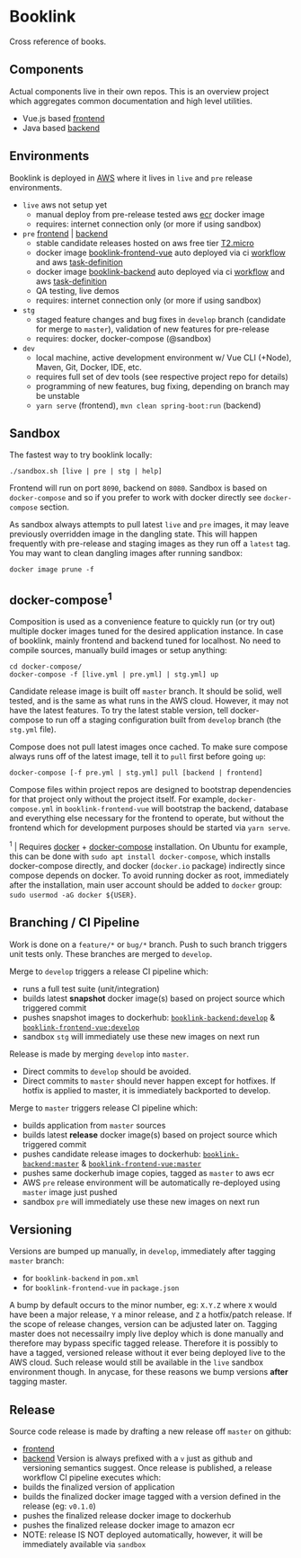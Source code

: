 # Booklink
Cross reference of books.

## Components
Actual components live in their own repos. This is an overview project which aggregates common documentation and high level utilities.
* Vue.js based [frontend](https://github.com/mrazjava/booklink-frontend-vue)
* Java based [backend](https://github.com/mrazjava/booklink-backend)

## Environments
Booklink is deployed in [AWS](https://aws.amazon.com/) where it lives in `live` and `pre` release environments.

* `live` aws not setup yet
   - manual deploy from pre-release tested aws [ecr](https://aws.amazon.com/ecr/) docker image
   - requires: internet connection only (or more if using sandbox)
* `pre` [frontend](http://ec2-3-124-3-167.eu-central-1.compute.amazonaws.com/) | [backend](http://ec2-3-124-3-167.eu-central-1.compute.amazonaws.com:8888/actuator/info)
   - stable candidate releases hosted on aws free tier [T2.micro](https://aws.amazon.com/ec2/instance-types/t2/)
   - docker image [booklink-frontend-vue](https://hub.docker.com/repository/docker/mrazjava/booklink-frontend-vue) auto deployed via ci [workflow](https://github.com/mrazjava/booklink-frontend-vue/blob/master/.github/workflows/pre-release.yml) and aws [task-definition](https://github.com/mrazjava/booklink-frontend-vue/blob/master/.aws/pre-release.json)
   - docker image [booklink-backend](https://hub.docker.com/repository/docker/mrazjava/booklink-backend) auto deployed via ci [workflow](https://github.com/mrazjava/booklink-backend/blob/master/.github/workflows/pre-release.yml) and aws [task-definition](https://github.com/mrazjava/booklink-backend/blob/master/.aws/pre-release.json)
   - QA testing, live demos
   - requires: internet connection only (or more if using sandbox)
* `stg`
   - staged feature changes and bug fixes in `develop` branch (candidate for merge to `master`), validation of new features for pre-release
   - requires: docker, docker-compose (@sandbox)
* `dev`
   - local machine, active development environment w/ Vue CLI (+Node), Maven, Git, Docker, IDE, etc.
   - requires full set of dev tools (see respective project repo for details)
   - programming of new features, bug fixing, depending on branch may be unstable
   - `yarn serve` (frontend), `mvn clean spring-boot:run` (backend)

## Sandbox
The fastest way to try booklink locally:
```
./sandbox.sh [live | pre | stg | help]
```
Frontend will run on port `8090`, backend on `8080`. Sandbox is based on `docker-compose` and so if you prefer to work 
with docker directly see `docker-compose` section.

As sandbox always attempts to pull latest `live` and `pre` images, it may leave previously overridden image in the 
dangling state. This will happen frequently with pre-release and staging images as they run off a `latest` tag. You 
may want to clean dangling images after running sandbox:
```
docker image prune -f
```

## docker-compose<sup>1</sup>
Composition is used as a convenience feature to quickly run (or try out) multiple docker images tuned for the desired 
application instance. In case of booklink, mainly frontend and backend tuned for localhost. No need to compile sources, 
manually build images or setup anything:
```
cd docker-compose/
docker-compose -f [live.yml | pre.yml] | stg.yml] up
```
Candidate release image is built off `master` branch. It should be solid, well tested, and is the same as what runs in the 
AWS cloud. However, it may not have the latest features. To try the latest stable version, tell docker-compose to run off a 
staging configuration built from `develop` branch (the `stg.yml` file).

Compose does not pull latest images once cached. To make sure compose always runs off of the latest image, tell it to 
`pull` first before going `up`:
```
docker-compose [-f pre.yml | stg.yml] pull [backend | frontend]
```

Compose files within project repos are designed to bootstrap dependencies for that project only without the project 
itself. For example, `docker-compose.yml` in `booklink-frontend-vue` will bootstrap the backend, database and 
everything else necessary for the frontend to operate, but without the frontend which for development purposes should 
be started via `yarn serve`.

<sup>1</sup> | Requires [docker](https://docs.docker.com/install/) + [docker-compose](https://docs.docker.com/compose/install/) 
installation. On Ubuntu for example, this can be done with `sudo apt install docker-compose`, which installs 
docker-compose directly, and docker (`docker.io` package) indirectly since compose depends on docker. To avoid running 
docker as root, immediately after the installation, main user account should be added to `docker` group: 
`sudo usermod -aG docker ${USER}`.

## Branching / CI Pipeline
Work is done on a `feature/*` or `bug/*` branch. Push to such branch triggers unit tests only. These branches are merged 
to `develop`.

Merge to `develop` triggers a release CI pipeline which:

* runs a full test suite (unit/integration)
* builds latest **snapshot** docker image(s) based on project source which triggered commit
* pushes snapshot images to dockerhub: [`booklink-backend:develop`](https://hub.docker.com/repository/docker/mrazjava/booklink-backend) & [`booklink-frontend-vue:develop`](https://hub.docker.com/repository/docker/mrazjava/booklink-frontend-vue)
* sandbox `stg` will immediately use these new images on next run

Release is made by merging `develop` into `master`.

* Direct commits to `develop` should be avoided.
* Direct commits to `master` should never happen except for hotfixes. If hotfix is applied to master, it is immediately backported to develop.

Merge to `master` triggers release CI pipeline which:

* builds application from `master` sources
* builds latest **release** docker image(s) based on project source which triggered commit
* pushes candidate release images to dockerhub: [`booklink-backend:master`](https://hub.docker.com/repository/docker/mrazjava/booklink-backend) & [`booklink-frontend-vue:master`](https://hub.docker.com/repository/docker/mrazjava/booklink-frontend-vue)
* pushes same dockerhub image copies, tagged as `master` to aws ecr
* AWS `pre` release environment will be automatically re-deployed using `master` image just pushed
* sandbox `pre` will immediately use these new images on next run

## Versioning
Versions are bumped up manually, in `develop`, immediately after tagging `master` branch:

* for `booklink-backend` in `pom.xml`
* for `booklink-frontend-vue` in `package.json`

A bump by default occurs to the minor number, eg: `X.Y.Z` where `X` would have been a major release, `Y` a minor 
release, and `Z` a hotfix/patch release. If the scope of release changes, version can be adjusted later on. Tagging 
master does not necessailry imply live deploy which is done manually and therefore may bypass specific tagged release. 
Therefore it is possibly to have a tagged, versioned release without it ever being deployed live to the AWS cloud. Such 
release would still be available in the `live` sandbox environment though. In anycase, for these reasons we bump 
versions **after** tagging master.

## Release
Source code release is made by drafting a new release off `master` on github: 
 * [frontend](https://github.com/mrazjava/booklink-frontend-vue/releases) 
 * [backend](https://github.com/mrazjava/booklink-backend/releases)
Version is always prefixed with a `v` just as github and versioning semantics suggest. Once release is published, a 
release workflow CI pipeline executes which:
 * builds the finalized version of application
 * builds the finalized docker image tagged with a version defined in the release (eg: `v0.1.0`)
 * pushes the finalized release docker image to dockerhub
 * pushes the finalized release docker image to amazon ecr
 * NOTE: release IS NOT deployed automatically, however, it will be immediately available via `sandbox`
